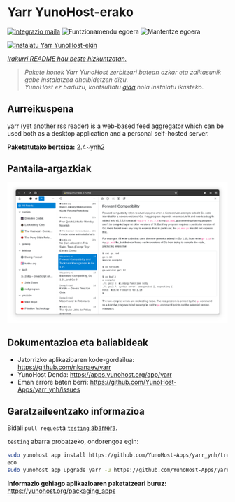 <!--
Ohart ongi: README hau automatikoki sortu da <https://github.com/YunoHost/apps/tree/master/tools/readme_generator>ri esker
EZ editatu eskuz.
-->

# Yarr YunoHost-erako

[![Integrazio maila](https://dash.yunohost.org/integration/yarr.svg)](https://dash.yunohost.org/appci/app/yarr) ![Funtzionamendu egoera](https://ci-apps.yunohost.org/ci/badges/yarr.status.svg) ![Mantentze egoera](https://ci-apps.yunohost.org/ci/badges/yarr.maintain.svg)

[![Instalatu Yarr YunoHost-ekin](https://install-app.yunohost.org/install-with-yunohost.svg)](https://install-app.yunohost.org/?app=yarr)

*[Irakurri README hau beste hizkuntzatan.](./ALL_README.md)*

> *Pakete honek Yarr YunoHost zerbitzari batean azkar eta zailtasunik gabe instalatzea ahalbidetzen dizu.*  
> *YunoHost ez baduzu, kontsultatu [gida](https://yunohost.org/install) nola instalatu ikasteko.*

## Aurreikuspena

yarr (yet another rss reader) is a web-based feed aggregator which can be used both as a desktop application and a personal self-hosted server.

**Paketatutako bertsioa:** 2.4~ynh2

## Pantaila-argazkiak

![Yarr(r)en pantaila-argazkia](./doc/screenshots/screenshot.png)

## Dokumentazioa eta baliabideak

- Jatorrizko aplikazioaren kode-gordailua: <https://github.com/nkanaev/yarr>
- YunoHost Denda: <https://apps.yunohost.org/app/yarr>
- Eman errore baten berri: <https://github.com/YunoHost-Apps/yarr_ynh/issues>

## Garatzaileentzako informazioa

Bidali `pull request`a [`testing` abarrera](https://github.com/YunoHost-Apps/yarr_ynh/tree/testing).

`testing` abarra probatzeko, ondorengoa egin:

```bash
sudo yunohost app install https://github.com/YunoHost-Apps/yarr_ynh/tree/testing --debug
edo
sudo yunohost app upgrade yarr -u https://github.com/YunoHost-Apps/yarr_ynh/tree/testing --debug
```

**Informazio gehiago aplikazioaren paketatzeari buruz:** <https://yunohost.org/packaging_apps>
